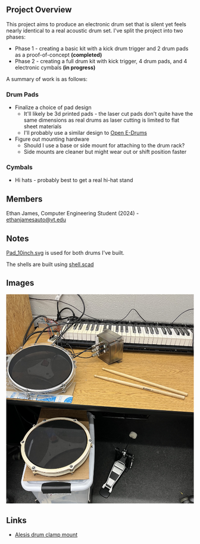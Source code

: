 ## Project Overview
This project aims to produce an electronic drum set that is silent yet feels nearly identical to a real acoustic drum set. I've split the project into two phases:
* Phase 1 - creating a basic kit with a kick drum trigger and 2 drum pads as a proof-of-concept **(completed)**
* Phase 2 - creating a full drum kit with kick trigger, 4 drum pads, and 4 electronic cymbals **(in progress)**

A summary of work is as follows:
### Drum Pads
* Finalize a choice of pad design
    * It'll likely be 3d printed pads - the laser cut pads don't quite have the same dimensions as real drums as laser cutting is limited to flat sheet materials
    * I'll probably use a similar design to [Open E-Drums](https://open-e-drums.com/hardware/download_pad_noshell.html)
* Figure out mounting hardware
    * Should I use a base or side mount for attaching to the drum rack?
    * Side mounts are cleaner but might wear out or shift position faster

### Cymbals
* Hi hats - probably best to get a real hi-hat stand

## Members
Ethan James, Computer Engineering Student (2024) -
ethanjamesauto@vt.edu

## Notes
[Pad_10inch.svg](Pad_10inch.svg) is used for both drums I've built.

The shells are built using [shell.scad](shell.scad)


## Images
![](images/IMG_0991.jpg)

## Links
* [Alesis drum clamp mount](https://www.printables.com/model/244788-alesis-electronic-drum-clamp-mount)